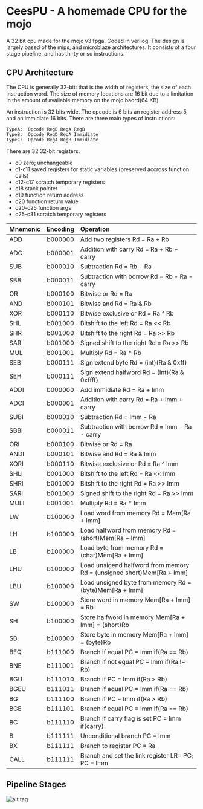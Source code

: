 CeesPU - A homemade CPU for the mojo
====================================

A 32 bit cpu made for the mojo v3 fpga. Coded in verilog. The design is largely based of the mips, and microblaze architectures. 
It consists of a four stage pipeline, and has thirty or so instructions.

CPU Architecture
----------------

The CPU is generally 32-bit: that is the width of registers, the size of each
instruction word. The size of memory locations are 16 bit due to a limitation in the amount of available memory on the mojo baord(64 KB). 

An instruction is 32 bits wide. The opcode is 6 bits an register address 5, and an immidiate 16 bits.
There are three main types of instructions:
```
TypeA:  Opcode RegD RegA RegB 
TypeB:  Opcode RegD RegA Immidiate
TypeC:  Opcode RegA RegB Immidiate
```
There are 32 32-bit registers. 
 * c0           zero; unchangeable
 * c1-c11       saved registers for static variables (preserved accross function calls)
 * c12-c17      scratch temporary registers
 * c18          stack pointer
 * c19          function return address
 * c20          function return value
 * c20-c25      function args
 * c25-c31      scratch temporary registers

| Mnemonic      | Encoding      | Operation  |
| ------------- |:-------------:| :--------- |
| ADD           | b000000       | Add two registers Rd = Ra + Rb     |
| ADC           | b000001       | Addition with carry Rd = Ra + Rb + carry      |
| SUB           | b000010       | Subtraction Rd = Rb - Ra      |
| SBB           | b000011       | Subtraction with borrow Rd = Rb - Ra - carry     |
| OR            | b000100       | Bitwise or Rd = Ra | Rb      |
| AND           | b000101       | Bitwise and Rd = Ra & Rb      |
| XOR           | b000110       | Bitwise exclusive or Rd = Ra ^ Rb      |
| SHL           | b001000       | Bitshift to the left Rd = Ra << Rb     |
| SHR           | b001000       | Bitshift to the right Rd = Ra >> Rb    |
| SAR           | b001000       | Signed shift to the right Rd = Ra >> Rb |
| MUL           | b001001       | Multiply Rd = Ra * Rb      |
| SEB           | b000111       | Sign extend byte Rd = (int)(Ra & 0xff) | 
| SEH           | b000111       | Sign extend halfword Rd = (int)(Ra & 0xffff) | 
| ADDI          | b000000       | Add immidiate Rd = Ra + Imm     |
| ADCI          | b000001       | Addition with carry Rd = Ra + Imm + carry      |
| SUBI          | b000010       | Subtraction Rd = Imm - Ra      |
| SBBI          | b000011       | Subtraction with borrow Rd = Imm - Ra - carry     |
| ORI           | b000100       | Bitwise or Rd = Ra | Imm      |
| ANDI          | b000101       | Bitwise and Rd = Ra & Imm      |
| XORI          | b000110       | Bitwise exclusive or Rd = Ra ^ Imm      |
| SHLI          | b001000       | Bitshift to the left Rd = Ra << Imm     |
| SHRI          | b001000       | Bitshift to the right Rd = Ra >> Imm    |
| SARI          | b001000       | Signed shift to the right Rd = Ra >> Imm |
| MULI          | b001001       | Multiply Rd = Ra * Imm      |
| LW            | b100000       | Load word from memory Rd = Mem[Ra + Imm] |
| LH            | b100000       | Load halfword from memory Rd = (short)Mem[Ra + Imm] |
| LB            | b100000       | Load byte from memory Rd = (char)Mem[Ra + Imm] |
| LHU           | b100000       | Load unsigend halfword from memory Rd = (unsigned short)Mem[Ra + Imm] |
| LBU           | b100000       | Load unsigned byte from memory Rd = (byte)Mem[Ra + Imm] |
| SW            | b100000       | Store word in memory Mem[Ra + Imm] = Rb|
| SH            | b100000       | Store halfword in memory Mem[Ra + Imm] = (short)Rb |
| SB            | b100000       | Store byte in memory Mem[Ra + Imm] = (byte)Rb|
| BEQ           | b111000       | Branch if equal PC = Imm if(Ra == Rb)        |
| BNE           | b111001       | Branch if not equal PC = Imm if(Ra != Rb)        |
| BGU           | b111010       | Branch if  PC = Imm if(Ra > Rb)         |
| BGEU          | b111011       | Branch if equal PC = Imm if(Ra == Rb)        |
| BG            | b111100       | Branch if  PC = Imm if(Ra > Rb)         |
| BGE           | b111101       | Branch if equal PC = Imm if(Ra == Rb)        |
| BC            | b111110       | Branch if carry flag is set PC = Imm if(carry) |
| B             | b111111       | Unconditional branch PC = Imm                  |
| BX            | b111111       | Branch to register PC = Ra                     |
| CALL          | b111111       | Branch and set the link register LR= PC; PC = Imm |

Pipeline Stages
----------------
![alt tag](https://www.dropbox.com/home/Apps/drawio?preview=Ceespu.png)